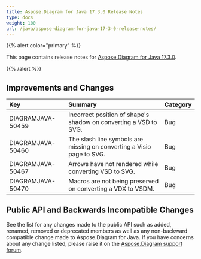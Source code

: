 ```yaml
---
title: Aspose.Diagram for Java 17.3.0 Release Notes
type: docs
weight: 100
url: /java/aspose-diagram-for-java-17-3-0-release-notes/
---
```


{{% alert color="primary" %}} 

This page contains release notes for [Aspose.Diagram for Java 17.3.0](http://maven.aspose.com/repository/simple/ext-release-local/com/aspose/aspose-diagram/17.3.0/).

{{% /alert %}} 
## **Improvements and Changes**

|**Key**|**Summary**|**Category**|
| :- | :- | :- |
|DIAGRAMJAVA-50459|Incorrect position of shape's shadow on converting a VSD to SVG.|Bug|
|DIAGRAMJAVA-50460|The slash line symbols are missing on converting a Visio page to SVG.|Bug|
|DIAGRAMJAVA-50467|Arrows have not rendered while converting VSD to SVG.|Bug|
|DIAGRAMJAVA-50470|Macros are not being preserved on converting a VDX to VSDM.|Bug|
## **Public API and Backwards Incompatible Changes**
See the list for any changes made to the public API such as added, renamed, removed or deprecated members as well as any non-backward compatible change made to Aspose.Diagram for Java. If you have concerns about any change listed, please raise it on the [Aspose.Diagram support forum](http://www.aspose.com/community/forums/aspose.diagram-product-family/489/showforum.aspx).
